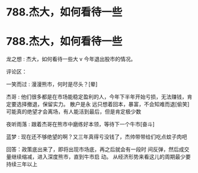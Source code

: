 # 788.杰大，如何看待一些

# 788.杰大，如何看待一些

龙之想 : 杰大，如何看待一些大 v 今年退出股市的情况。

评论区：

一笑而过 : 漫漫熊市，何时是尽头？[晕]

杰哥 : 他们很多都是在市场能稳定盈利的人，今年下半年开始亏损，无法赚钱，肯定要选择撤退，保留实力。 散户是永 远只想着回本，暴富，不会知难而退[偷笑]可能真的绝望才会离场，有人能活到最后，但是肯定极少数

夜听雨落 : 跟着杰哥在熊市中磨练好本领，等待下一个牛市[奋斗]

蓝梦 : 现在还不够绝望的啊？又三年真得亏没钱了，杰帅带带给们吃点蚊子肉吧

回答：政策底出来了，即将出现市场底，再之后就会有一段时 间反弹，然后成交量继续缩减，进入深度熊市，直到牛市启 动。 从经济形势来看这儿的周期最少要持续三年以上